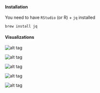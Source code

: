 #### Installation

You need to have `RStudio` (or R) + `jq` installed

```
brew install jq
```

#### Visualizations

![alt tag](https://github.com/josephmisiti/citibike/blob/master/data/manhattan.png)

![alt tag](https://github.com/josephmisiti/citibike/blob/master/data/start_station_popularity.png)

![alt tag](https://github.com/josephmisiti/citibike/blob/master/data/gender_0.png)

![alt tag](https://github.com/josephmisiti/citibike/blob/master/data/gender_1.png)

![alt tag](https://github.com/josephmisiti/citibike/blob/master/data/gender_2.png)
